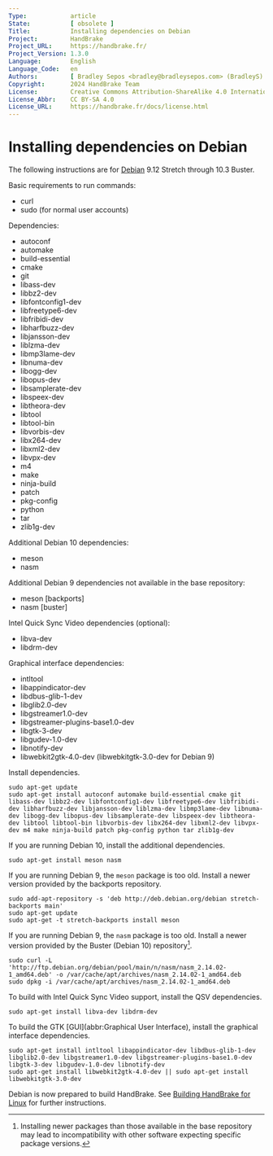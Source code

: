 ```yaml
---
Type:            article
State:           [ obsolete ]
Title:           Installing dependencies on Debian
Project:         HandBrake
Project_URL:     https://handbrake.fr/
Project_Version: 1.3.0
Language:        English
Language_Code:   en
Authors:         [ Bradley Sepos <bradley@bradleysepos.com> (BradleyS) ]
Copyright:       2024 HandBrake Team
License:         Creative Commons Attribution-ShareAlike 4.0 International
License_Abbr:    CC BY-SA 4.0
License_URL:     https://handbrake.fr/docs/license.html
---
```


Installing dependencies on Debian
=================================

The following instructions are for [Debian](https://www.debian.org) 9.12 Stretch through 10.3 Buster.

Basic requirements to run commands:

- curl
- sudo (for normal user accounts)

Dependencies:

- autoconf
- automake
- build-essential
- cmake
- git
- libass-dev
- libbz2-dev
- libfontconfig1-dev
- libfreetype6-dev
- libfribidi-dev
- libharfbuzz-dev
- libjansson-dev
- liblzma-dev
- libmp3lame-dev
- libnuma-dev
- libogg-dev
- libopus-dev
- libsamplerate-dev
- libspeex-dev
- libtheora-dev
- libtool
- libtool-bin
- libvorbis-dev
- libx264-dev
- libxml2-dev
- libvpx-dev
- m4
- make
- ninja-build
- patch
- pkg-config
- python
- tar
- zlib1g-dev

Additional Debian 10 dependencies:

- meson
- nasm

Additional Debian 9 dependencies not available in the base repository:

- meson [backports]
- nasm [buster]

Intel Quick Sync Video dependencies (optional):

- libva-dev
- libdrm-dev

Graphical interface dependencies:

- intltool
- libappindicator-dev
- libdbus-glib-1-dev
- libglib2.0-dev
- libgstreamer1.0-dev
- libgstreamer-plugins-base1.0-dev
- libgtk-3-dev
- libgudev-1.0-dev
- libnotify-dev
- libwebkit2gtk-4.0-dev (libwebkitgtk-3.0-dev for Debian 9)

Install dependencies.

    sudo apt-get update
    sudo apt-get install autoconf automake build-essential cmake git libass-dev libbz2-dev libfontconfig1-dev libfreetype6-dev libfribidi-dev libharfbuzz-dev libjansson-dev liblzma-dev libmp3lame-dev libnuma-dev libogg-dev libopus-dev libsamplerate-dev libspeex-dev libtheora-dev libtool libtool-bin libvorbis-dev libx264-dev libxml2-dev libvpx-dev m4 make ninja-build patch pkg-config python tar zlib1g-dev

If you are running Debian 10, install the additional dependencies.

    sudo apt-get install meson nasm

If you are running Debian 9, the `meson` package is too old. Install a newer version provided by the backports repository.

    sudo add-apt-repository -s 'deb http://deb.debian.org/debian stretch-backports main'
    sudo apt-get update
    sudo apt-get -t stretch-backports install meson

If you are running Debian 9, the `nasm` package is too old. Install a newer version provided by the Buster (Debian 10) repository[^nasm-newer].

    sudo curl -L 'http://ftp.debian.org/debian/pool/main/n/nasm/nasm_2.14.02-1_amd64.deb' -o /var/cache/apt/archives/nasm_2.14.02-1_amd64.deb
    sudo dpkg -i /var/cache/apt/archives/nasm_2.14.02-1_amd64.deb

To build with Intel Quick Sync Video support, install the QSV dependencies.

    sudo apt-get install libva-dev libdrm-dev

To build the GTK [GUI](abbr:Graphical User Interface), install the graphical interface dependencies.

    sudo apt-get install intltool libappindicator-dev libdbus-glib-1-dev libglib2.0-dev libgstreamer1.0-dev libgstreamer-plugins-base1.0-dev libgtk-3-dev libgudev-1.0-dev libnotify-dev
    sudo apt-get install libwebkit2gtk-4.0-dev || sudo apt-get install libwebkitgtk-3.0-dev

Debian is now prepared to build HandBrake. See [Building HandBrake for Linux](build-linux.html) for further instructions.

[^nasm-newer]: Installing newer packages than those available in the base repository may lead to incompatibility with other software expecting specific package versions.
